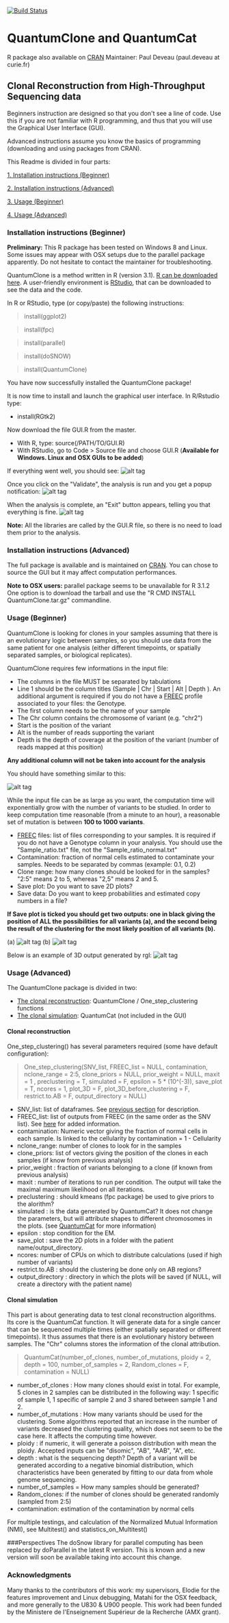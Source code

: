 [![Build Status](https://travis-ci.org/DeveauP/QuantumClone.svg)](https://travis-ci.org/DeveauP/QuantumClone)
# QuantumClone and QuantumCat

R package also available on [CRAN](http://cran.r-project.org/web/packages/QuantumClone/index.html)
Maintainer: Paul Deveau (paul.deveau at curie.fr)

## Clonal Reconstruction from High-Throughput Sequencing data
Beginners instruction are designed so that you don't see a line of code. Use this if you are not familiar with R programming, and thus that you will use the Graphical User Interface (GUI).

Advanced instructions assume you know the basics of programming (downloading and using packages from CRAN).

This Readme is divided in four parts:

[1. Installation instructions (Beginner)](#IIB)

[2. Installation instructions (Advanced)](#IIA)

[3. Usage (Beginner)](#UB)

[4. Usage (Advanced)](#UA) 



### <a name="IIB"></a> Installation instructions (Beginner)

**Preliminary:** This R package has been tested on Windows 8 and Linux. Some issues may appear with OSX setups due to the parallel package apparently. Do not hesitate to contact the maintainer for troubleshooting.

QuantumClone is a method written in R (version 3.1). [R can be downloaded here](http://cran.r-project.org/mirrors.html). 
A user-friendly environment is [RStudio](http://www.rstudio.com/products/rstudio/download/), that can be downloaded to see the data and the code.

In R or RStudio, type (or copy/paste) the following instructions:
> install(ggplot2) 

> install(fpc)

> install(parallel)

> install(doSNOW)

> install(QuantumClone)

You have now successfully installed the QuantumClone package!

It is now time to install and launch the graphical user interface. In R/Rstudio type:
* install(RGtk2)

Now download the file GUI.R from the master. 
* With R, type: source(/PATH/TO/GUI.R)
* With RStudio, go to Code > Source file and choose GUI.R (**Available for Windows. Linux and OSX GUIs to be added**)

If everything went well, you should see:
![alt tag](https://github.com/DeveauP/QuantumClone/blob/master/Images/GUI.png)
 
 Once you click on the "Validate", the analysis is run and you get a popup notification:
 ![alt tag](https://github.com/DeveauP/QuantumClone/blob/master/Images/popup.png)
 
 When the analysis is complete, an "Exit" button appears, telling you that everything is fine.
 ![alt tag](https://github.com/DeveauP/QuantumClone/blob/master/Images/popup_finished.png)
 
**Note:**
All the libraries are called by the GUI.R file, so there is no need to load them prior to the analysis.



### <a name="IIA"></a>  Installation instructions (Advanced)

The full package is available and is maintained on [CRAN](http://cran.r-project.org/web/packages/QuantumClone/index.html). 
You can chose to source the GUI but it may affect computation performances.

**Note to OSX users:** parallel package seems to be unavailable for R 3.1.2
One option is to download the tarball and use the "R CMD INSTALL QuantumClone.tar.gz" commandline.

### <a name="UB"></a>  Usage (Beginner)
QuantumClone is looking for clones in your samples assuming that there is an evolutionary logic between samples, so you should use data from the same patient for one analysis (either different timepoints, or spatially separated samples, or biological replicates).


QuantumClone requires few informations in the input file:
<a name="SNVD"></a>
* The columns in the file MUST be separated by tabulations
* Line 1 should be the column titles (Sample | Chr | Start | Alt | Depth ). An additional argument is required if you do not have a [FREEC](http://bioinfo-out.curie.fr/projects/freec/) profile associated to your files: the Genotype. 
* The first column needs to be the name of your sample
* The Chr column contains the chromosome of variant (e.g. "chr2")
* Start is the position of the variant
* Alt is the number of reads supporting the variant
* Depth is the depth of coverage at the position of the variant (number of reads mapped at this position)

**Any additional column will not be taken into account for the analysis**

You should have something similar to this:

![alt tag](https://github.com/DeveauP/QuantumClone/raw/master/Images/Example_input.png)


While the input file can be as large as you want, the computation time will exponentially grow with the number of variants to be studied. In order to keep computation time reasonable (from a minute to an hour), a reasonable set of mutation is between **100 to 1000 variants**.

* <a name="FREECD"></a> [FREEC](http://bioinfo-out.curie.fr/projects/freec/) files: list of files corresponding to your samples. It is required if you do not have a Genotype column in your analysis. You should use the "Sample_ratio.txt" file, not the "Sample_ratio_normal.txt" 
* Contamination: fraction of normal cells estimated to contaminate your samples. Needs to be separated by commas (example: 0.1, 0.2)
* Clone range: how many clones should be looked for in the samples? "2:5" means 2 to 5, whereas "2,5" means 2 and 5.
* Save plot: Do you want to save 2D plots?
* Save data: Do you want to keep probabilities and estimated copy numbers in a file?

**If Save plot is ticked you should get two outputs: one in black giving the position of ALL the possibilities for all variants (a), and the second being the result of the clustering for the most likely position of all variants (b).**

(a) ![alt tag](https://github.com/DeveauP/QuantumClone/raw/master/Images/Cellularity1_1.png)
(b) ![alt tag](https://github.com/DeveauP/QuantumClone/raw/master/Images/Cellularity_clustered1_1_1_2.png)

Below is an example of 3D output generated by rgl:
![alt tag](https://github.com/DeveauP/QuantumClone/raw/master/Images/Example_3D.png)

### <a name="UA"></a>  Usage (Advanced)
The QuantumClone package is divided in two:
* [The clonal reconstruction](#CR): QuantumClone / One_step_clustering functions
* [The clonal simulation](#CS): QuantumCat (not included in the GUI)

#### <a name="CR"></a> Clonal reconstruction
One_step_clustering() has several parameters required (some have default configuration):
> One_step_clustering(SNV_list, FREEC_list = NULL, contamination,
  nclone_range = 2:5, clone_priors = NULL, prior_weight = NULL,
  maxit = 1 , preclustering = T, simulated = F, epsilon = 5 * (10^(-3)),
  save_plot = T, ncores = 1, plot_3D = F, plot_3D_before_clustering = F,
  restrict.to.AB = F, output_directory = NULL)

* SNV_list: list of dataframes. See [previous section](#SNVD) for description.
* FREEC_list: list of outputs from FREEC (in the same order as the SNV list). See [here](#FREECD) for added information.
* contamination: Numeric vector giving the fraction of normal cells in each sample. Is linked to the cellularity by contamination = 1 - Cellularity
* nclone_range: number of clones to look for in the samples
* clone_priors: list of vectors giving the position of the clones in each samples (if know from previous analysis)
* prior_weight : fraction of variants belonging to a clone (if known from previous analysis)
* maxit : number of iterations to run per condition. The output will take the maximal maximum likelihood on all iterations.
* preclustering : should kmeans (fpc package) be used to give priors to the alorithm?
* simulated : is the data generated by QuantumCat? It does not change the parameters, but will attribute shapes to different chromosomes in the plots. (see [QuantumCat](#CS) for more information)
* epsilon : stop condition for the EM.
* save_plot : save the 2D plots in a folder with the patient name/output_directory.
* ncores: number of CPUs on which to distribute calculations (used if high number of variants)
* restrict.to.AB : should the clustering be done only on AB regions?
* output_directory : directory in which the plots will be saved (if NULL, will create a directory with the patient name)


#### <a name="CS"></a> Clonal simulation
This part is about generating data to test clonal reconstruction algorithms. Its core is the QuantumCat function. It will generate data for a single cancer that can be sequenced multiple times (either spatially separated or different timepoints). It thus assumes that there is an evolutionary history between samples. The "Chr" columns stores the information of the clonal attribution.
> QuantumCat(number_of_clones, number_of_mutations, ploidy = 2, depth = 100,
  number_of_samples = 2, Random_clones = F, contamination = NULL)

* number_of_clones : How many clones should exist in total. For example, 5 clones in 2 samples can be distributed in the following way: 1 specific of sample 1, 1 specific of sample 2 and 3 shared between sample 1 and 2.
* number_of_mutations : How many variants should be used for the clustering. Some algorithms reported that an increase in the number of variants decreased the clustering quality, which does not seem to be the case here. It affects the computing time however.
* ploidy : if numeric, it will generate a poisson distribution with mean the ploidy. Accepted inputs can be "disomic", "AB", "AAB", "A", etc.
* depth : what is the sequencing depth? Depth of a variant will be generated according to a negative binomial distribution, which characteristics have been generated by fitting to our data from whole genome sequencing.
* number_of_samples = How many samples should be generated?
* Random_clones: if the number of clones should be generated randomly (sampled from 2:5)
* contamination: estimation of the contamination by normal cells

For multiple testings, and calculation of the Normalized Mutual Information (NMI), see Multitest() and statistics_on_Multitest()

###Perspectives
The doSnow library for parallel computing has been replaced by doParallel in the latest R version. This is known and a new version will soon be available taking into account this change.

### Acknowledgments
Many thanks to the contributors of this work: my supervisors, Elodie for the features improvement and Linux debugging, Matahi for the OSX feedback, and more generally to the U830 & U900 people. This work had been funded by the Ministere de l'Enseignement Supérieur de la Recherche (AMX grant).
